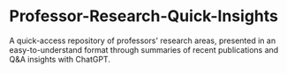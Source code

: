 # Professor-Research-Quick-Insights
A quick-access repository of professors' research areas, presented in an easy-to-understand format through summaries of recent publications and Q&amp;A insights with ChatGPT.
